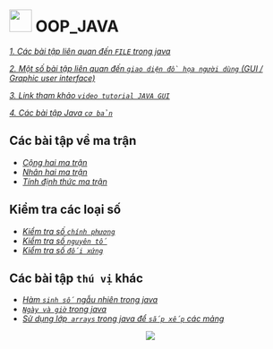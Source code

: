 # <img src="https://image.flaticon.com/icons/png/128/2721/2721670.png" width="40" height="40"> **OOP_JAVA**
[*1. Các bài tập liên quan đến `FILE` trong java*](https://github.com/NguyenHuuNhan1912/OOP_JAVA/tree/master/Java_Advanced/File_Java)

[*2. Một số bài tập liên quan đến `giao diện đồ họa người dùng` (GUI / Graphic user interface)*](https://github.com/NguyenHuuNhan1912/OOP_JAVA/tree/master/Java_Advanced/Java_GUI)

[*3. Link tham khảo `video tutorial JAVA GUI`*](https://www.youtube.com/watch?v=Kmgo00avvEw&t=14385s)

[*4. Các bài tập Java `cơ bản`*](https://github.com/NguyenHuuNhan1912/OOP_JAVA/tree/master/Java_Basic)

## **Các bài tập về ma trận**
* [*Cộng hai ma trận*](https://github.com/NguyenHuuNhan1912/OOP_JAVA/blob/master/Java_Basic/Sum_Matrix.java)
* [*Nhân hai ma trận*](https://github.com/NguyenHuuNhan1912/OOP_JAVA/blob/master/Java_Basic/Multiplication_Matrix.java)
* [*Tính định thức ma trận*](https://github.com/NguyenHuuNhan1912/OOP_JAVA/blob/master/Java_Basic/Determinant_Matrix.java)
## **Kiểm tra các loại số**
* [*Kiểm tra số `chính phương`*](https://github.com/NguyenHuuNhan1912/OOP_JAVA/blob/master/Java_Basic/Check_SoChinhPhuong.java)
* [*Kiểm tra số `nguyên tố`*](https://github.com/NguyenHuuNhan1912/OOP_JAVA/blob/master/Java_Basic/Check_SoNguyenTo.java)
* [*Kiểm tra số `đối xứng`*](https://github.com/NguyenHuuNhan1912/OOP_JAVA/blob/master/Java_Basic/Check_SoDoiXung.java)
## **Các bài tập `thú vị` khác**
* [*Hàm `sinh số` ngẫu nhiên trong java*](https://github.com/NguyenHuuNhan1912/OOP_JAVA/blob/master/Java_Basic/random.java)
* [*`Ngày và giờ` trong java*](https://github.com/NguyenHuuNhan1912/OOP_JAVA/blob/master/Java_Basic/Date_Time.java)
* [*Sử dụng lớp` arrays` trong java để `sắp xếp` các mảng*](https://github.com/NguyenHuuNhan1912/OOP_JAVA/blob/master/Java_Basic/Arrays_Class.java)
<p align = "center">
<img src="https://media-exp1.licdn.com/dms/image/C4D22AQHP6Tx9_KjK7w/feedshare-shrink_2048_1536/0/1626698289762?e=1629936000&v=beta&t=nusIW-wcSZncRf25FmWS-BTv_P_a8FsnXlQNKAJkAMU" >
 <p>
